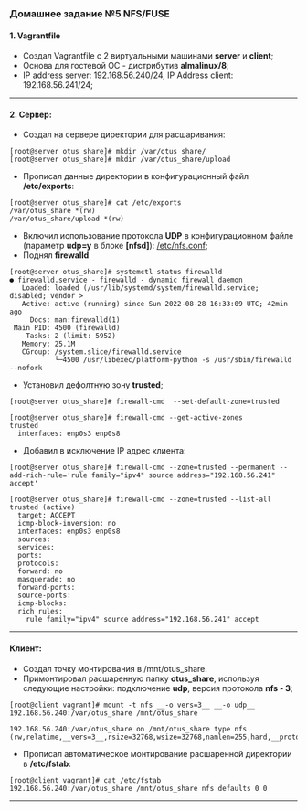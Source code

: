 ### Домашнее задание №5 NFS/FUSE
#### 1. Vagrantfile
* Создал Vagrantfile с 2 виртуальными машинами __server__ и __client__;
* Основа для гостевой ОС - дистрибутив __almalinux/8__;
* IP address server: 192.168.56.240/24, IP Address client: 192.168.56.241/24;
____

#### 2. Сервер:
* Создал на сервере директории для расшаривания:
```console
[root@server otus_share]# mkdir /var/otus_share/  
[root@server otus_share]# mkdir /var/otus_share/upload  
```
* Прописал данные директории в конфигурационный файл __/etc/exports__:
```console
[root@server otus_share]# cat /etc/exports  
/var/otus_share *(rw)  
/var/otus_share/upload *(rw)  
```
* Включил использование протокола __UDP__ в конфигурационном файле (параметр __udp=y__ в блоке __[nfsd]__): [/etc/nfs.conf](https://github.com/uNkindy/Otus_Unit_5_NFS/blob/main/nfs.conf);
* Поднял __firewalld__
```console
[root@server otus_share]# systemctl status firewalld  
● firewalld.service - firewalld - dynamic firewall daemon  
   Loaded: loaded (/usr/lib/systemd/system/firewalld.service; disabled; vendor >  
   Active: active (running) since Sun 2022-08-28 16:33:09 UTC; 42min ago  
     Docs: man:firewalld(1)  
 Main PID: 4500 (firewalld)  
    Tasks: 2 (limit: 5952)  
   Memory: 25.1M  
   CGroup: /system.slice/firewalld.service  
           └─4500 /usr/libexec/platform-python -s /usr/sbin/firewalld --nofork   
```
           
* Установил дефолтную зону __trusted__;
```console
[root@server otus_share]# firewall-cmd  --set-default-zone=trusted  

[root@server otus_share]# firewall-cmd --get-active-zones  
trusted  
  interfaces: enp0s3 enp0s8  
```  
* Добавил в исключение IP адрес клиента:
```console
[root@server otus_share]# firewall-cmd --zone=trusted --permanent --add-rich-rule='rule family="ipv4" source address="192.168.56.241" accept'

[root@server otus_share]# firewall-cmd --zone=trusted --list-all  
trusted (active)  
  target: ACCEPT  
  icmp-block-inversion: no  
  interfaces: enp0s3 enp0s8  
  sources:   
  services:   
  ports:   
  protocols:   
  forward: no  
  masquerade: no  
  forward-ports:   
  source-ports:   
  icmp-blocks:   
  rich rules:   
	rule family="ipv4" source address="192.168.56.241" accept  
```
____

#### Клиент:
* Создал точку монтирования в /mnt/otus_share.
* Примонтировал расшаренную папку __otus_share__, используя следующие настройки: подключение __udp__, версия протокола __nfs - 3__;
```console
[root@client vagrant]# mount -t nfs __-o vers=3__ __-o udp__  192.168.56.240:/var/otus_share /mnt/otus_share

192.168.56.240:/var/otus_share on /mnt/otus_share type nfs   (rw,relatime,__vers=3__,rsize=32768,wsize=32768,namlen=255,hard,__proto=udp__,timeo=11,retrans=3,sec=sys,mountaddr=192.168.56.240,__mountvers=3__,mountport=20048,__mountproto=udp__,local_lock=none,addr=192.168.56.240)  
```
* Прописал автоматическое монтирование расшаренной директории в __/etc/fstab__:
```console
[root@client vagrant]# cat /etc/fstab   
192.168.56.240:/var/otus_share /mnt/otus_share nfs defaults 0 0  
```
____




